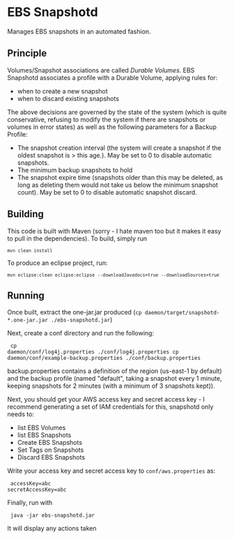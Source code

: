 EBS Snapshotd
=============
Manages EBS snapshots in an automated fashion.

Principle
---------
Volumes/Snapshot associations are called *Durable Volumes*.
EBS Snapshotd associates a profile with a Durable Volume,
applying rules for:

* when to create a new snapshot
* when to discard existing snapshots

The above decisions are governed by the state of the system
(which is quite conservative, refusing to modify the system
if there are snapshots or volumes in error states) as well
as the following parameters for a Backup Profile:

* The snapshot creation interval (the system will create a snapshot if the oldest snapshot is > this age.). May be set to 0 to disable automatic snapshots.
* The minimum backup snapshots to hold
* The snapshot expire time (snapshots older than this may be deleted, as long as deleting them would not take us below the minimum snapshot count). May be set to 0 to disable automatic snapshot discard.
 
Building
--------
This code is built with Maven (sorry - I hate maven too but it makes it easy to pull in the dependencies). To build, simply run
<code><pre>```mvn clean install```</pre></code>

To produce an eclipse project, run:
<code><pre>```mvn eclipse:clean eclipse:eclipse --downloadJavadocs=true --downloadSources=true```</pre></code>

Running
-------
Once built, extract the one-jar.jar produced (```cp daemon/target/snapshotd-*.one-jar.jar ./ebs-snapshotd.jar```)

Next, create a conf directory and run the following:
<code><pre>
cp daemon/conf/log4j.properties ./conf/log4j.properties
cp daemon/conf/example-backup.properties ./conf/backup.properties
</pre></code>

backup.properties contains a definition of the region (us-east-1 by default) and the backup profile (named "default", taking a snapshot every 1 minute, keeping snapshots for 2 minutes (with a minimum of 3 snapshots kept)).

Next, you should get your AWS access key and secret access key - I recommend generating a set of IAM credentials for this, snapshotd only needs to:

* list EBS Volumes
* list EBS Snapshots
* Create EBS Snapshots
* Set Tags on Snapshots
* Discard EBS Snapshots

Write your access key and secret access key to ```conf/aws.properties``` as:
<code><pre>
accessKey=abc
secretAccessKey=abc
</pre></code>

Finally, run with
<code><pre>
java -jar ebs-snapshotd.jar
</pre></code>

It will display any actions taken